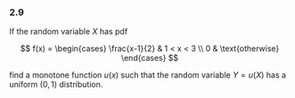 ### 2.9
If the random variable $X$ has pdf

$$
f(x) = \begin{cases}
\frac{x-1}{2} & 1 < x < 3 \\
0 & \text{otherwise}
\end{cases}
$$

find a monotone function $u(x)$ such that the random variable $Y = u(X)$ has a uniform $(0, 1)$ distribution.